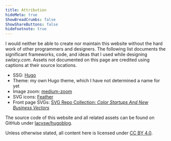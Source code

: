 ```yaml
---
title: Attribution
hideMeta: true
ShowBreadCrumbs: false
ShowShareButtons: false
hideFootnote: true
---
```


I would neither be able to create nor maintain this website without the hard work of other programmers and designers. The following list documents the significant frameworks, code, and ideas that I used while designing *swlacy.com*. Assets not documented on this page are credited using captions at their source locations.

 - SSG: [Hugo](https://gohugo.io)
 - Theme: my own Hugo theme, which I have not determined a name for yet
 - Image zoom: [medium-zoom](https://github.com/francoischalifour/medium-zoom)
 - SVG icons: [Feather](https://feathericons.com)
 - Front page SVGs: [SVG Repo Collection: *Color Startups And New Business Vectors*](https://www.svgrepo.com/collection/color-startups-and-new-business)

The source code of this website and all related assets can be found on GitHub under [lacysw/hugoblog](https://github.com/lacysw/hugoblog).

Unless otherwise stated, all content here is licensed under [CC BY 4.0](https://creativecommons.org/licenses/by/4.0).